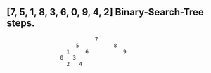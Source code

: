 
## [7, 5, 1, 8, 3, 6, 0, 9, 4, 2]  Binary-Search-Tree steps.

                            
                                7
                          5           8 
                       1     6           9
                     0   3
                       2   4

